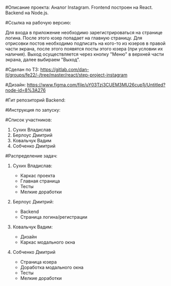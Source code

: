 #Описание проекта:
Аналог Instagram.
Frontend построен на React. Backend на Node.js.

#Ссылка на рабочую версию:


Для входа в приложение необходимо зарегистрироваться на странице логина.
После этого юзер попадает на главную страницу.
Для отрисовки постов необходимо подписать на кого-то из юзеров в правой части экрана, после этого появятся посты этого юзера (при условии их наличия).
Выход осуществляется через кнопку "Меню" в верхней части экрана, далее выбираем "Выход".

#Сделан по ТЗ:
https://gitlab.com/dan-it/groups/fe22/-/tree/master/react/step-project-instagram

#Дизайн:
https://www.figma.com/file/uY03Tzj3CUEM3MU26cup1j/Untitled?node-id=8%3A276

#Гит репозиторий Backend:


#Инструкция по запуску:

#Список участников:
1. Сухих Владислав
2. Берлоус Дмитрий
3. Ковальчук Вадим
4. Собченко Дмитрий

#Распределение задач:
1. Сухих Владислав:
    - Каркас проекта
    - Главная страница
    - Тесты
    - Мелкие доработки
    
2. Берлоус Дмитрий:
    - Backend
    - Страница логина/регистрации

3. Ковальчук Вадим:
    - Дизайн
    - Каркас модального окна
    
4. Собченко Дмитрий
    - Страница юзера
    - Доработка модального окна
    - Тесты
    - Мелкие доработки
    
    

